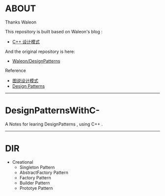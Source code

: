 # ABOUT

Thanks Waleon

This repository is built based on Waleon's blog :

- [C++ 设计模式](https://blog.csdn.net/liang19890820/article/details/66974516)

And the original repository is here:

- [Waleon/DesignPatterns](https://github.com/Waleon/DesignPatterns)

Reference

- [图说设计模式](https://design-patterns.readthedocs.io/zh_CN/latest/index.html)
- [Design Patterns](https://sourcemaking.com/design_patterns/creational_patterns)

---

# DesignPatternsWithC-
A Notes for learing DesignPatterns , using C++ .

---

# DIR

* Creational 
  * Singleton Pattern  
  * AbstractFactory Pattern  
  * Factory Pattern 
  * Builder Pattern 
  * Prototye Pattern 

